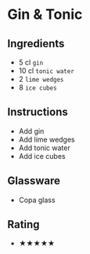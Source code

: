# Gin & Tonic

## Ingredients
- 5 cl `gin`
- 10 cl `tonic water`
- 2 `lime wedges`
- 8 `ice cubes`

## Instructions
- Add gin
- Add lime wedges
- Add tonic water
- Add ice cubes

## Glassware
- Copa glass

## Rating
- ★★★★★